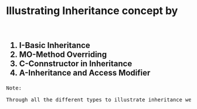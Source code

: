 <h1>Illustrating Inheritance concept by</h1><br>
<h2>
<ol>
<li>I-Basic Inheritance</li>
<li>MO-Method Overriding</li>
<li>C-Connstructor in  Inheritance</li>
<li>A-Inheritance and Access Modifier</li>
</ol>
</h2>
<pre>
Note:<br>
Through all the different types to illustrate inheritance we use similar example for better undertanding
</pre>